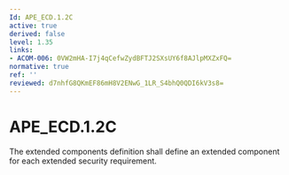 ```yaml
---
Id: APE_ECD.1.2C
active: true
derived: false
level: 1.35
links:
- ACOM-006: 0VW2mHA-I7j4qCefwZydBFTJ2SXsUY6f8AJlpMXZxFQ=
normative: true
ref: ''
reviewed: d7nhfG8QKmEF86mH8V2ENwG_1LR_S4bhQ0QDI6kV3s8=
---
```


# APE_ECD.1.2C

The extended components definition shall define an extended component for each extended security requirement.
